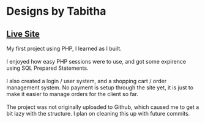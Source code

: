 # Designs by Tabitha

## [Live Site](designsbytabitha.ca)

My first project using PHP, I learned as I built.<br>
<br>
I enjoyed how easy PHP sessions were to use, and got some expirence using SQL Prepared Statements.<br>
<br>
I also created a login / user system, and a shopping cart / order management system. No payment is setup through the site yet, it is just to make it easier to manage orders for the client so far.<br>
<br>
The project was not originally uploaded to Github, which caused me to get a bit lazy with the structure. I plan on cleaning this up with future commits.
